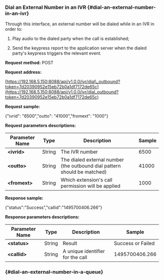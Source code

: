 ### Dial an External Number in an IVR {#dial-an-external-number-in-an-ivr}

Through this interface, an external number will be dialed while in an IVR in order to:

1. Play audio to the dialed party when the call is established;

2. Send the keypress report to the application server when the dialed party's keypress triggers the relevant event.

**Request method:** POST

**Request address:**

[https://192.168.5.150:8088/api/v1.0.0/ivr/dial\_outbound?token=7d20390952e15eb72b0a1df7172de65c](https://192.168.5.150:8088/api/v1.0.0/ivr/dial_outbound?token=7d20390952e15eb72b0a1df7172de65c)

**Request sample:**

{"ivrid": "6500","outto": "41000","fromext": "1000"}

**Request parameters descriptions:**

| **Parameter Name** | **Type** | **Description** | **Sample** |
| --- | --- | --- | --- |
| **&lt;ivrid&gt;** | String | The IVR number | 6500 |
| **&lt;outto&gt;** | String | The dialed external number \(the outbound dial pattern should be matched\) | 41000 |
| **&lt;fromext&gt;** | String | Which extension's call permission will be applied | 1000 |

**Response sample:**

{"status":"Success","callid":"1495700406.266"}

**Response parameters descriptions:**

| **Parameter Name** | **Type** | **Description** | **Sample** |
| --- | --- | --- | --- |
| **&lt;status&gt;** | String | Result | Success or Failed |
| **&lt;callid&gt;** | String | A unique identifier for the call | 1495700406.266 |

###  {#dial-an-external-number-in-a-queue}



